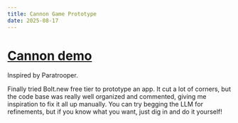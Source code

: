 ```yaml
---
title: Cannon Game Prototype
date: 2025-08-17
---
```


# [Cannon demo](/demo/cannon)

Inspired by Paratrooper.

Finally tried Bolt.new free tier to prototype an app. It cut a lot of corners, but the code base was really well organized and commented, giving me inspiration to fix it all up manually. You can try begging the LLM for refinements, but if you know what you want, just dig in and do it yourself!
